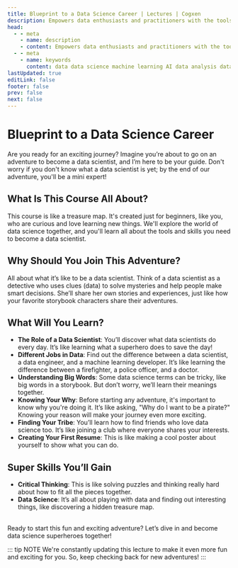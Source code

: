 ```yaml
---
title: Blueprint to a Data Science Career | Lectures | Cogxen
description: Empowers data enthusiasts and practitioners with the tools and knowledge to unlock the potential of data.
head:
  - - meta
    - name: description
    - content: Empowers data enthusiasts and practitioners with the tools and knowledge to unlock the potential of data.
  - - meta
    - name: keywords
      content: data data science machine learning AI data analysis data-driven data enthusiasts data practitioners
lastUpdated: true
editLink: false
footer: false
prev: false
next: false
---
```


# Blueprint to a Data Science Career

Are you ready for an exciting journey? Imagine you’re about to go on an adventure to become a data scientist, and I’m here to be your guide. Don't worry if you don't know what a data scientist is yet; by the end of our adventure, you'll be a mini expert!

## What Is This Course All About?

This course is like a treasure map. It's created just for beginners, like you, who are curious and love learning new things. We'll explore the world of data science together, and you'll learn all about the tools and skills you need to become a data scientist.

## Why Should You Join This Adventure?

All about what it’s like to be a data scientist. Think of a data scientist as a detective who uses clues (data) to solve mysteries and help people make smart decisions. She’ll share her own stories and experiences, just like how your favorite storybook characters share their adventures.

## What Will You Learn?

- **The Role of a Data Scientist**: You’ll discover what data scientists do every day. It’s like learning what a superhero does to save the day!
- **Different Jobs in Data**: Find out the difference between a data scientist, a data engineer, and a machine learning developer. It’s like learning the difference between a firefighter, a police officer, and a doctor.
- **Understanding Big Words**: Some data science terms can be tricky, like big words in a storybook. But don’t worry, we’ll learn their meanings together.
- **Knowing Your Why**: Before starting any adventure, it's important to know why you're doing it. It’s like asking, "Why do I want to be a pirate?" Knowing your reason will make your journey even more exciting.
- **Finding Your Tribe**: You’ll learn how to find friends who love data science too. It’s like joining a club where everyone shares your interests.
- **Creating Your First Resume**: This is like making a cool poster about yourself to show what you can do.

## Super Skills You’ll Gain

- **Critical Thinking**: This is like solving puzzles and thinking really hard about how to fit all the pieces together.
- **Data Science**: It’s all about playing with data and finding out interesting things, like discovering a hidden treasure map.

<br />
Ready to start this fun and exciting adventure? Let’s dive in and become data science superheroes together!

<br />

::: tip NOTE
We're constantly updating this lecture to make it even more fun and exciting for you. So, keep checking back for new adventures!
:::
